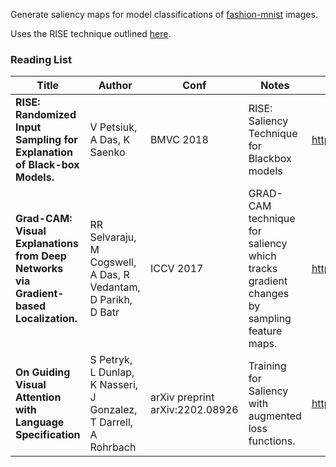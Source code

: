 Generate saliency maps for model classifications of [fashion-mnist](https://github.com/zalandoresearch/fashion-mnist) images.

Uses the RISE technique outlined [here](https://github.com/eclique/RISE).


### Reading List

Title | Author | Conf | Notes | Link
----- | ------ | ---- | ----- | ----
**RISE: Randomized Input Sampling for Explanation of Black-box Models.** | V Petsiuk, A Das, K Saenko  | BMVC 2018 | RISE: Saliency Technique for Blackbox models | http://arxiv.org/abs/1806.07421
**Grad-CAM: Visual Explanations from Deep Networks via Gradient-based Localization.** | RR Selvaraju, M Cogswell, A Das, R Vedantam, D Parikh, D Batr | ICCV 2017 | GRAD-CAM technique for saliency which tracks gradient changes by sampling feature maps. | https://arxiv.org/pdf/1610.02391.pdf |
| **On Guiding Visual Attention with Language Specification** | S Petryk, L Dunlap, K Nasseri, J Gonzalez, T Darrell, A Rohrbach | arXiv preprint arXiv:2202.08926 | Training for Saliency with augmented loss functions. | https://arxiv.org/pdf/2202.08926.pdf |
